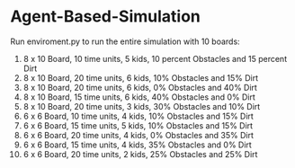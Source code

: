 # Agent-Based-Simulation

Run enviroment.py to run the entire simulation with 10 boards:

1.  8 x 10 Board, 10 time units, 5 kids, 10 percent Obstacles and 15 percent Dirt
2.  8 x 10 Board, 20 time units, 6 kids, 10% Obstacles and 15% Dirt 
3.  8 x 10 Board, 20 time units, 6 kids, 0% Obstacles and 40% Dirt 
4.  8 x 10 Board, 15 time units, 6 kids, 40% Obstacles and 0% Dirt 
5.  8 x 10 Board, 20 time units, 3 kids, 30% Obstacles and 10% Dirt 
6.  6 x 6 Board,  10 time units, 4 kids, 10% Obstacles and 15% Dirt  
7.  6 x 6 Board,  15 time units, 5 kids, 10% Obstacles and 15% Dirt 
8.  6 x 6 Board,  20 time units, 4 kids, 0% Obstacles and 35% Dirt 
9.  6 x 6 Board,  15 time units, 4 kids, 35% Obstacles and 0% Dirt 
10.  6 x 6 Board, 20 time units,  2 kids, 25% Obstacles and 25% Dirt 
 
